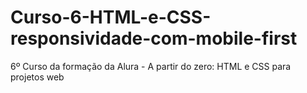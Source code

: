 # Curso-6-HTML-e-CSS-responsividade-com-mobile-first
6º Curso da formação da Alura - A partir do zero: HTML e CSS para projetos web
